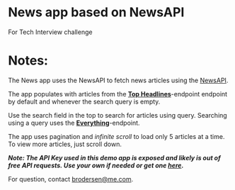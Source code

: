 # News app based on NewsAPI
For Tech Interview challenge

# Notes:

The News app uses the NewsAPI to fetch news articles using the [NewsAPI](https://newsapi.org).

The app populates with articles from the **[Top Headlines](https://newsapi.org/docs/endpoints/top-headlines)**-endpoint endpoint by default and whenever the search query is empty.

Use the search field in the top to search for articles using query. Searching using a query uses the **[Everything](https://newsapi.org/docs/endpoints/everything)**-endpoint.

The app uses pagination and _infinite scroll_ to load only 5 articles at a time. To view more articles, just scroll down.

***Note: The API Key used in this demo app is exposed and likely is out of free API requests. Use your own if needed or get one [here](https://newsapi.org/register).***

For question, contact [brodersen@me.com](mailto:brodersen@me.com).
